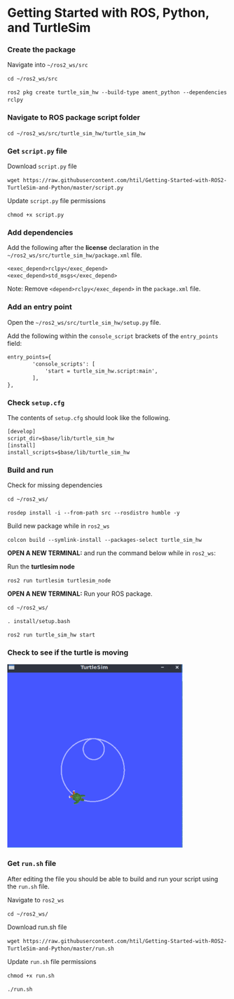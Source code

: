 # Getting Started with ROS, Python, and TurtleSim

### Create the package
Navigate into `~/ros2_ws/src`

`cd ~/ros2_ws/src`

`ros2 pkg create turtle_sim_hw --build-type ament_python --dependencies rclpy `

### Navigate to ROS package script folder

`cd ~/ros2_ws/src/turtle_sim_hw/turtle_sim_hw`

### Get `script.py` file

Download `script.py` file

`wget https://raw.githubusercontent.com/htil/Getting-Started-with-ROS2-TurtleSim-and-Python/master/script.py`

Update `script.py` file permissions

`chmod +x script.py`

### Add dependencies

Add the following after the **license** declaration in the `~/ros2_ws/src/turtle_sim_hw/package.xml` file.

```
<exec_depend>rclpy</exec_depend>
<exec_depend>std_msgs</exec_depend>
```
 
Note: Remove `<depend>rclpy</exec_depend>` in the `package.xml` file.

### Add an entry point

Open the `~/ros2_ws/src/turtle_sim_hw/setup.py` file.

Add the following within the `console_script` brackets of the `entry_points` field:

```
entry_points={
        'console_scripts': [
            'start = turtle_sim_hw.script:main',
        ],
},
```

### Check `setup.cfg`

The contents of `setup.cfg` should look like the following.

```
[develop]
script_dir=$base/lib/turtle_sim_hw
[install]
install_scripts=$base/lib/turtle_sim_hw
```

### Build and run

Check for missing dependencies

`cd ~/ros2_ws/`

`rosdep install -i --from-path src --rosdistro humble -y`

Build new package while in `ros2_ws`

`colcon build --symlink-install --packages-select turtle_sim_hw`

**OPEN A NEW TERMINAL:** and run the command below while in `ros2_ws`:

Run the **turtlesim node**

`ros2 run turtlesim turtlesim_node`

**OPEN A NEW TERMINAL:** Run your ROS package.

`cd ~/ros2_ws/`

`. install/setup.bash`

`ros2 run turtle_sim_hw start`

### Check to see if the turtle is moving

<img src="https://github.com/htil/Getting-Started-with-ROS2-TurtleSim-and-Python/blob/master/turtlesim.png?raw=true"
     alt="Markdown Monster icon"
     style="width: 400px" />


### Get `run.sh` file

After editing the file you should be able to build and run your script using the `run.sh` file.

Navigate to `ros2_ws`

`cd ~/ros2_ws/`

Download run.sh file

`wget https://raw.githubusercontent.com/htil/Getting-Started-with-ROS2-TurtleSim-and-Python/master/run.sh`

Update `run.sh` file permissions

`chmod +x run.sh`

`./run.sh`

